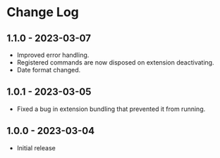 # Change Log

## 1.1.0 - 2023-03-07

- Improved error handling.
- Registered commands are now disposed on extension deactivating.
- Date format changed.

## 1.0.1 - 2023-03-05

- Fixed a bug in extension bundling that prevented it from running.

## 1.0.0 - 2023-03-04

- Initial release